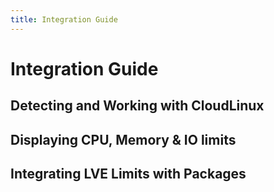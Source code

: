 ```yaml
---
title: Integration Guide
---
```


# Integration Guide

## Detecting and Working with CloudLinux

## Displaying CPU, Memory & IO limits

## Integrating LVE Limits with Packages

